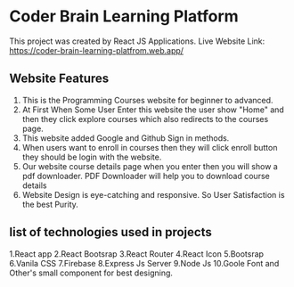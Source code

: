 # Coder Brain Learning Platform

This project was created by React JS Applications.
Live Website Link: https://coder-brain-learning-platfrom.web.app/


## Website Features

1. This is the Programming Courses website for beginner to advanced.
2. At First When Some User Enter this website the user show "Home" and then they click explore courses which also redirects to the courses page.
3. This website added Google and Github Sign in methods.
4. When users want to enroll in courses then they will click enroll button they should be login with the website. 
5. Our website course details page when you enter then you will show a pdf downloader. PDF Downloader will help you to download course details
6. Website Design is eye-catching and responsive. So User Satisfaction is the best Purity.

## list of technologies used in projects

1.React app
2.React Bootsrap
3.React Router
4.React Icon
5.Bootsrap
6.Vanila CSS
7.Firebase
8.Express Js Server
9.Node Js 
10.Goole Font
and Other's small component for best designing.
